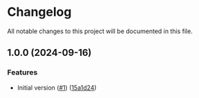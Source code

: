 # Changelog

All notable changes to this project will be documented in this file.

## 1.0.0 (2024-09-16)


### Features

* Initial version ([#1](https://github.com/acai-consulting/terraform-aws-acf-scp-statements/issues/1)) ([15a1d24](https://github.com/acai-consulting/terraform-aws-acf-scp-statements/commit/15a1d24c0a3e0c45f42917d44e6d515f8b7f5103))
